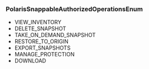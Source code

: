### PolarisSnappableAuthorizedOperationsEnum
- VIEW_INVENTORY
- DELETE_SNAPSHOT
- TAKE_ON_DEMAND_SNAPSHOT
- RESTORE_TO_ORIGIN
- EXPORT_SNAPSHOTS
- MANAGE_PROTECTION
- DOWNLOAD
